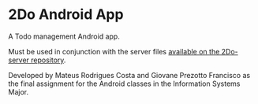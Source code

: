 # 2Do Android App

A Todo management Android app.

Must be used in conjunction with the server files [available on the 2Do-server repository](https://github.com/MateusRodCosta/2Do-server).

Developed by Mateus Rodrigues Costa and Giovane Prezotto Francisco as the final assignment for
the Android classes in the Information Systems Major.
